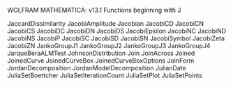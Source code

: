 
WOLFRAM MATHEMATICA: v13.1
Functions beginning with J

JaccardDissimilarity
JacobiAmplitude
Jacobian
JacobiCD
JacobiCN
JacobiCS
JacobiDC
JacobiDN
JacobiDS
JacobiEpsilon
JacobiNC
JacobiND
JacobiNS
JacobiP
JacobiSC
JacobiSD
JacobiSN
JacobiSymbol
JacobiZeta
JacobiZN
JankoGroupJ1
JankoGroupJ2
JankoGroupJ3
JankoGroupJ4
JarqueBeraALMTest
JohnsonDistribution
Join
JoinAcross
Joined
JoinedCurve
JoinedCurveBox
JoinedCurveBoxOptions
JoinForm
JordanDecomposition
JordanModelDecomposition
JulianDate
JuliaSetBoettcher
JuliaSetIterationCount
JuliaSetPlot
JuliaSetPoints
